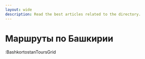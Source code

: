 ```yaml
---
layout: wide
description: Read the best articles related to the directory.
---
```


# Маршруты по Башкирии

:BashkortostanToursGrid
